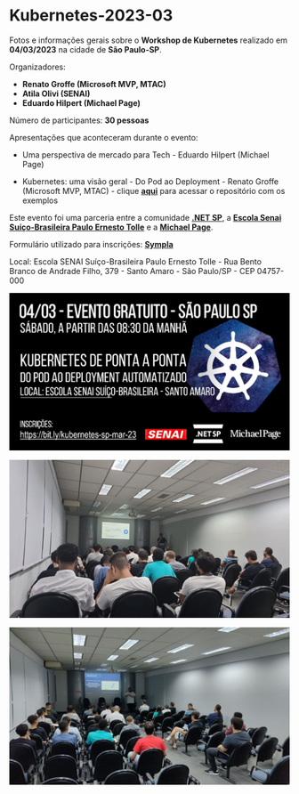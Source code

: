 # Kubernetes-2023-03
Fotos e informações gerais sobre o **Workshop de Kubernetes** realizado em **04/03/2023** na cidade de **São Paulo-SP**.

Organizadores:
- **Renato Groffe (Microsoft MVP, MTAC)**
- **Atila Olivi (SENAI)**
- **Eduardo Hilpert (Michael Page)**

Número de participantes: **30 pessoas**

Apresentações que aconteceram durante o evento:
* Uma perspectiva de mercado para Tech - Eduardo Hilpert (Michael Page)

* Kubernetes: uma visão geral - Do Pod ao Deployment - Renato Groffe (Microsoft MVP, MTAC) - clique [**aqui**](https://github.com/renatogroffe/Kubernetes-Liveness-Secret-ConfigMap-KEDA_Cron) para acessar o repositório com os exemplos

Este evento foi uma parceria entre a comunidade [**.NET SP**](https://www.meetup.com/dotnet-Sao-Paulo/), a [**Escola Senai Suíço-Brasileira Paulo Ernesto Tolle**](https://suicobrasileira.sp.senai.br/) e a [**Michael Page**](https://www.michaelpage.com.br/).

Formulário utilizado para inscrições: [**Sympla**](https://www.sympla.com.br/evento/kubernetes-de-ponta-a-ponta-do-pod-ao-deployment-automatizado-gratuito-e-presencial/1876047)

Local: Escola SENAI Suíço-Brasileira Paulo Ernesto Tolle - Rua Bento Branco de Andrade Filho, 379 - Santo Amaro - São Paulo/SP - CEP 04757-000

![Banner do evento](img/kubernetes-2023-03.jfif)

![Renato palestrando](img/photo_4918203103061323637_y.jpg)

![Eduardo palestrando](img/photo_4918203103061323641_y.jpg)
